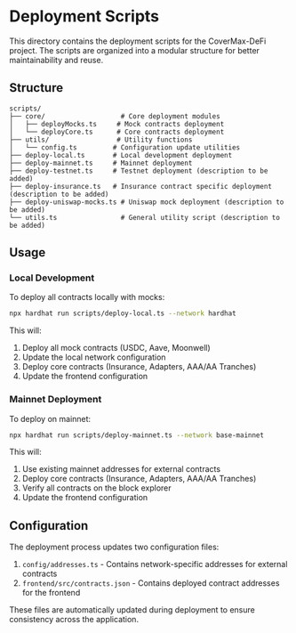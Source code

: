 # Deployment Scripts

This directory contains the deployment scripts for the CoverMax-DeFi project. The scripts are organized into a modular structure for better maintainability and reuse.

## Structure

```
scripts/
├── core/                   # Core deployment modules
│   ├── deployMocks.ts     # Mock contracts deployment
│   └── deployCore.ts      # Core contracts deployment
├── utils/                 # Utility functions
│   └── config.ts         # Configuration update utilities
├── deploy-local.ts       # Local development deployment
├── deploy-mainnet.ts     # Mainnet deployment
├── deploy-testnet.ts     # Testnet deployment (description to be added)
├── deploy-insurance.ts   # Insurance contract specific deployment (description to be added)
├── deploy-uniswap-mocks.ts # Uniswap mock deployment (description to be added)
└── utils.ts                # General utility script (description to be added)
```

## Usage

### Local Development

To deploy all contracts locally with mocks:

```bash
npx hardhat run scripts/deploy-local.ts --network hardhat
```

This will:
1. Deploy all mock contracts (USDC, Aave, Moonwell)
2. Update the local network configuration
3. Deploy core contracts (Insurance, Adapters, AAA/AA Tranches)
4. Update the frontend configuration

### Mainnet Deployment

To deploy on mainnet:

```bash
npx hardhat run scripts/deploy-mainnet.ts --network base-mainnet
```

This will:
1. Use existing mainnet addresses for external contracts
2. Deploy core contracts (Insurance, Adapters, AAA/AA Tranches)
3. Verify all contracts on the block explorer
4. Update the frontend configuration

## Configuration

The deployment process updates two configuration files:

1. `config/addresses.ts` - Contains network-specific addresses for external contracts
2. `frontend/src/contracts.json` - Contains deployed contract addresses for the frontend

These files are automatically updated during deployment to ensure consistency across the application.
